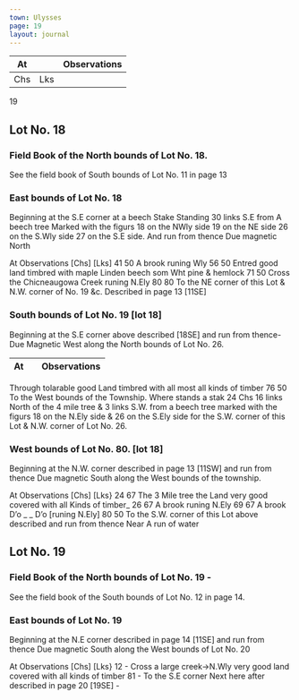 ```yaml
---
town: Ulysses
page: 19
layout: journal
---
```


| At |    | Observations |
| -- | -- | ------------ |
| Chs | Lks | |

19

## Lot No. 18
### Field Book of the North bounds of Lot No. 18.
See the field book of South bounds of Lot No. 11 in page 13

### East bounds of Lot No. 18
Beginning at the S.E corner at a beech Stake Standing 30 links S.E from A 
beech tree Marked with the figurs 18 on the NWly side 19 on the NE side 26 on the S.Wly side 27 on the S.E side. And run from thence Due magnetic North

At      Observations
[Chs]  [Lks]
41  50  A brook runing Wly
56  50  Entred good land timbred with maple Linden beech som Wht pine & hemlock
71  50   Cross the Chicneaugowa Creek runing N.Ely
80  80  To the NE corner of this Lot & N.W. corner of No. 19 &c. Described in page 13 [11SE]

### South bounds of Lot No. 19 [lot 18]
Beginning at the S.E corner above described [18SE]  and run from thence- Due Magnetic West along the North bounds of Lot No. 26.

| At |    | Observations |
| -- | -- | ------------ |
Through tolarable good Land timbred with all most all kinds of timber
76  50  To the West bounds of the Township. Where stands a stak 24 Chs 16 links North of the 4
 mile tree & 3 links S.W. from a beech tree marked with the figurs 18 on the N.Ely side & 26 on the S.Ely side for the S.W. corner of this Lot & N.W. corner of Lot No. 26.

### West bounds of Lot No. 80. [lot 18]
Beginning at the N.W. corner described in page 13 [11SW] and run from thence Due magnetic South along the West bounds of the township.

At      Observations
[Chs]  [Lks}
24  67  The 3 Mile tree the Land very good covered with all Kinds of timber_
26  67  A brook runing N.Ely
69  67  A brook D’o _ _ D’o [runing N.Ely]
80  50  To the S.W. corner of this Lot above described and run from thence Near A run of water

## Lot No. 19
### Field Book of the North bounds of Lot No. 19 -
See the field book of the South bounds of Lot No. 12 in page 14.

### East bounds of Lot No. 19
Beginning at the N.E corner described in page 14 [11SE] and run from thence Due magnetic South along the West bounds of Lot No. 20

At    Observations
[Chs]  [Lks}
12  -  Cross a large creek→N.Wly very good land covered with all kinds of timber
81  -  To the S.E corner Next here after described in page 20 [19SE] -
